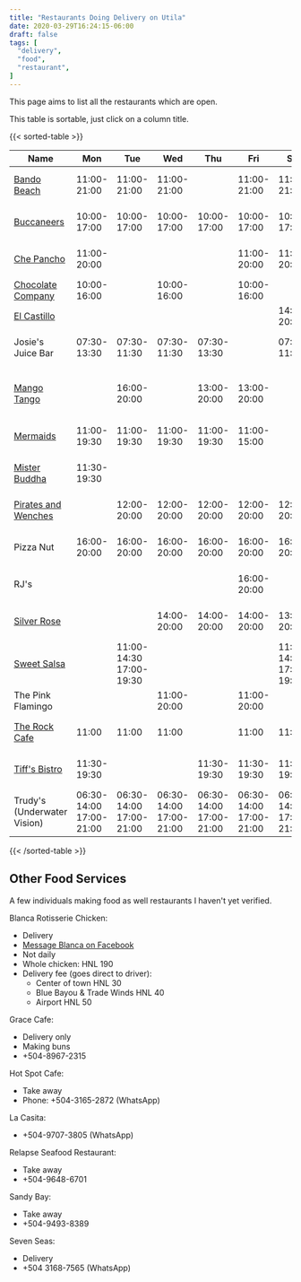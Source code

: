 ```yaml
---
title: "Restaurants Doing Delivery on Utila"
date: 2020-03-29T16:24:15-06:00
draft: false
tags: [
  "delivery",
  "food",
  "restaurant",
]
---
```


This page aims to list all the restaurants which are open.

This table is sortable, just click on a column title.

{{< sorted-table >}}

| Name                                                                               | Mon                     | Tue                     | Wed                     | Thu                     | Fri                     | Sat                     | Sun                     | Phone                                       | Notes                                                                                 |
| ---                                                                                | ---                     | ---                     | ---                     | ---                     | ---                     | ---                     | ---                     | ---                                         | ---                                                                                   |
| [Bando Beach](https://www.facebook.com/UtilaBandoBeach)                            | 11:00-21:00             | 11:00-21:00             | 11:00-21:00             |                         | 11:00-21:00             | 11:00-21:00             | 11:00-21:00             | [+504-8853-1916](https://wa.me/50488531916) | bandobeach@gmail.com                                                                  |
| [Buccaneers](https://www.facebook.com/BuccaneersGrill)                             | 10:00-17:00             | 10:00-17:00             | 10:00-17:00             | 10:00-17:00             | 10:00-17:00             | 10:00-17:00             |                         | [+504-3385-0048](https://wa.me/50433850048) |                                                                                       |
| [Che Pancho](https://www.facebook.com/chepanchoutila.cejas)                        | 11:00-20:00             |                         |                         |                         | 11:00-20:00             | 11:00-20:00             |                         | [+504-3367-8892](https://wa.me/50433678892) |                                                                                       |
| [Chocolate Company](https://www.facebook.com/Utila-Chocolate-Co-159591811389817)   | 10:00-16:00             |                         | 10:00-16:00             |                         | 10:00-16:00             |                         |                         |                                             |                                                                                       |
| [El Castillo](https://www.facebook.com/restaurant.el.castillo.utila)               |                         |                         |                         |                         |                         | 14:00-20:00             |                         |                                             |                                                                                       |
| Josie's Juice Bar                                                                  | 07:30-13:30             | 07:30-11:30             | 07:30-11:30             | 07:30-13:30             |                         | 07:30-11:30             |                         | [+504-9905-8183](https://wa.me/50499058183)
|                                                                                    |
| [Mango Tango](https://www.facebook.com/mangotangoutila)                            |                         | 16:00-20:00             |                         | 13:00-20:00             | 13:00-20:00             |                         | 11:00-15:00             | [+504-3211-9469](https://wa.me/50432119469) | Tue: tapas, Thu/Fri: 14:00-17:00 tapita with cocktail, Fri: sushi, Sun: eggs benedict |
| [Mermaids](https://www.facebook.com/UtilaMermaids)                                 | 11:00-19:30             | 11:00-19:30             | 11:00-19:30             | 11:00-19:30             | 11:00-15:00             |                         | 11:00-19:30             | [+504-9728-2623](https://wa.me/50497282623) |                                                                                       |
| [Mister Buddha](https://www.facebook.com/misterbuddhautila)                        | 11:30-19:30             |                         |                         |                         |                         |                         |                         | [+504-9978-7705](https://wa.me/50499787705) |                                                                                       |
| [Pirates and Wenches](https://www.facebook.com/PiiratesandWenches-110338234028632) |                         | 12:00-20:00             | 12:00-20:00             | 12:00-20:00             | 12:00-20:00             | 12:00-20:00             |                         | [+504-9978-7705](https://wa.me/50499787705) |                                                                                       |
| Pizza Nut                                                                          | 16:00-20:00             | 16:00-20:00             | 16:00-20:00             | 16:00-20:00             | 16:00-20:00             | 16:00-20:00             | 16:00-20:00             | [+504-9969-6360](https://wa.me/50499696360) |                                                                                       |  |
| RJ's                                                                               |                         |                         |                         |                         | 16:00-20:00             |                         | 16:00-20:00             | [+504-9864-7035](https://wa.me/50498647035) |                                                                                       |  |
| [Silver Rose](https://www.facebook.com/silverroserestaurantbar)                    |                         |                         | 14:00-20:00             | 14:00-20:00             | 14:00-20:00             | 13:00-20:00             | 13:00-20:00             | [+504-9929-4065](https://wa.me/50499294065) |                                                                                       |  |
| [Sweet Salsa](https://www.facebook.com/SweetSalsaUtila)                            |                         | 11:00-14:30 17:00-19:30 |                         |                         |                         | 11:00-14:30 17:00-19:30 | 11:00-14:30 17:00-19:30 | [+504-9503-6728](https://wa.me/50495036728) |                                                                                       |  |
| The Pink Flamingo                                                                  |                         |                         | 11:00-20:00             |                         | 11:00-20:00             |                         | 11:00-20:00             |                                             | Dine in only, next to Bush's Supermarket                                              |  |
| [The Rock Cafe](https://www.facebook.com/utilarockcafe)                            | 11:00                   | 11:00                   | 11:00                   |                         | 11:00                   | 11:00                   |                         | [+504-3351-3461](https://wa.me/50433513461) |                                                                                       |
| [Tiff's Bistro](https://www.facebook.com/BlueBayouBeachBarUtila)                   | 11:30-19:30             |                         |                         | 11:30-19:30             | 11:30-19:30             | 11:30-19:30             | 11:30-19:30             | [+504-8769-5450](https://wa.me/50487695450) | At Blue Bayou Beach Bar                                                               |
| Trudy's (Underwater Vision)                                                        | 06:30-14:00 17:00-21:00 | 06:30-14:00 17:00-21:00 | 06:30-14:00 17:00-21:00 | 06:30-14:00 17:00-21:00 | 06:30-14:00 17:00-21:00 | 06:30-14:00 17:00-21:00 | 06:30-14:00 17:00-21:00 |                                             | Tue: wings, Thu: trivia, Fri: pizza, Sat: BBQ                                         |

{{< /sorted-table >}}

Other Food Services
-------------------

A few individuals making food as well restaurants I haven't yet verified.

Blanca Rotisserie Chicken:

* Delivery
* [Message Blanca on Facebook](https://www.facebook.com/blanca.murphy)
* Not daily
* Whole chicken: HNL 190
* Delivery fee (goes direct to driver):
  * Center of town HNL 30
  * Blue Bayou & Trade Winds HNL 40
  * Airport HNL 50

Grace Cafe:
* Delivery only
* Making buns
* +504-8967-2315

Hot Spot Cafe:
* Take away
* Phone: +504-3165-2872 (WhatsApp)

La Casita:
* +504-9707-3805 (WhatsApp)

Relapse Seafood Restaurant:
* Take away
* +504-9648-6701

Sandy Bay:
* Take away
* +504-9493-8389

Seven Seas:
* Delivery
* +504 3168-7565 (WhatsApp)
